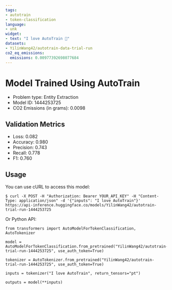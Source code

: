 ```yaml
---
tags:
- autotrain
- token-classification
language:
- unk
widget:
- text: "I love AutoTrain 🤗"
datasets:
- YilinWang42/autotrain-data-trial-run
co2_eq_emissions:
  emissions: 0.00977392698077684
---
```


# Model Trained Using AutoTrain

- Problem type: Entity Extraction
- Model ID: 1444253725
- CO2 Emissions (in grams): 0.0098

## Validation Metrics

- Loss: 0.082
- Accuracy: 0.980
- Precision: 0.743
- Recall: 0.778
- F1: 0.760

## Usage

You can use cURL to access this model:

```
$ curl -X POST -H "Authorization: Bearer YOUR_API_KEY" -H "Content-Type: application/json" -d '{"inputs": "I love AutoTrain"}' https://api-inference.huggingface.co/models/YilinWang42/autotrain-trial-run-1444253725
```

Or Python API:

```
from transformers import AutoModelForTokenClassification, AutoTokenizer

model = AutoModelForTokenClassification.from_pretrained("YilinWang42/autotrain-trial-run-1444253725", use_auth_token=True)

tokenizer = AutoTokenizer.from_pretrained("YilinWang42/autotrain-trial-run-1444253725", use_auth_token=True)

inputs = tokenizer("I love AutoTrain", return_tensors="pt")

outputs = model(**inputs)
```